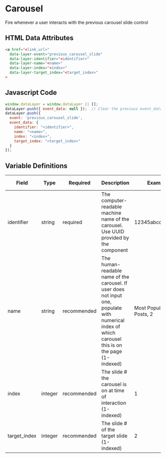 # Carousel

Fire whenever a user interacts with the previous carousel slide control

## HTML Data Attributes

```html
<a href="<link_url>"
  data-layer-event="previous_carousel_slide"
  data-layer-identifier="<identifier>"
  data-layer-name="<name>"
  data-layer-index="<index>"
  data-layer-target_index="<target_index>"
>
```

## Javascript Code

```js
window.dataLayer = window.dataLayer || [];
dataLayer.push({ event_data: null });  // Clear the previous event_data object.
dataLayer.push({
  event: 'previous_carousel_slide',
  event_data: {
    identifier: "<identifier>",
    name: "<name>",
    index: "<index>",
    target_index: "<target_index>"
  }
});
```

## Variable Definitions

|Field|Type|Required|Description|Example|Pattern|Min Length|Max Length|Minimum|Maximum|Multiple Of|
| --- | --- | --- | --- | --- | --- | --- | --- | --- | --- | --- |
|identifier|string|required|The computer-readable machine name of the carousel. Use UUID provided by the component|12345abcde12345|
|name|string|recommended|The human-readable name of the carousel. If user does not input one, populate with numerical index of which carousel this is on the page (1-indexed)|Most Popular Blog Posts, 2|
|index|integer|recommended|The slide # the carousel is on at time of interaction (1-indexed)|1||1||1
|target_index|integer|recommended|The slide # of the target slide (1-indexed)|2||1||1|
